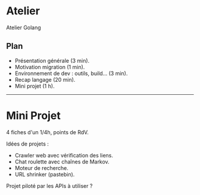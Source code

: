 Atelier
=======

Atelier Golang

Plan
----

- Présentation générale (3 min).
- Motivation migration (1 min).
- Environnement de dev : outils, build... (3 min).
- Recap langage (20 min).
- Mini projet (1 h).

----

Mini Projet
===========

4 fiches d'un 1/4h, points de RdV.

Idées de projets :

- Crawler web avec vérification des liens.
- Chat roulette avec chaînes de Markov.
- Moteur de recherche.
- URL shrinker (pastebin).

Projet piloté par les APIs à utiliser ?
